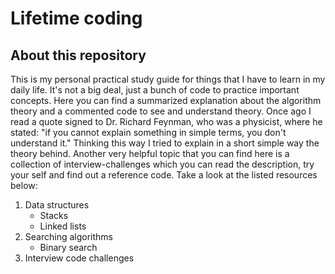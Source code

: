 # Lifetime coding

## About this repository

This is my personal practical study guide for things that I have to learn
in my daily life. It's not a big deal, just a bunch of code to practice
important concepts.
Here you can find a summarized explanation about the algorithm theory and
a commented code to see and understand theory.
Once ago I read a quote signed to Dr. Richard Feynman, who was a
physicist, where he stated: "if you cannot explain something in simple
terms, you don't understand it." Thinking this way I tried to explain
in a short simple way the theory behind.
Another very helpful topic that you can find here is a collection of
interview-challenges which you can read the description, try your self
and find out a reference code.
Take a look at the listed resources below:

1.  Data structures
    - Stacks
    - Linked lists
2.  Searching algorithms
    - Binary search
3.  Interview code challenges
